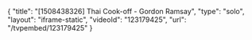 {
    "title": "[1508438326] Thai Cook-off - Gordon Ramsay",
    "type": "solo",
    "layout": "iframe-static",
    "videoId": "123179425",
    "url": "\/tvpembed\/123179425"
}